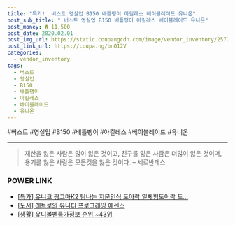 ```yaml
--- 
title: "특가!  버스트 영실업 B150 배틀팽이 아킬레스 베이블레이드 유니온" 
post_sub_title: " 버스트 영실업 B150 배틀팽이 아킬레스 베이블레이드 유니온" 
post_money: ₩ 11,500 
post_date: 2020.02.01 
post_img_url: https://static.coupangcdn.com/image/vendor_inventory/2572/22969873b76b5bc5e555cad6b46e3be7be56c646366d6259741a5af7c2fd.jpg 
post_link_url: https://coupa.ng/bnO12V 
categories: 
  - vendor_inventory 
tags: 
  - 버스트 
  - 영실업 
  - B150 
  - 배틀팽이 
  - 아킬레스 
  - 베이블레이드 
  - 유니온 
--- 
```

  #버스트 #영실업 #B150 #배틀팽이 #아킬레스 #베이블레이드 #유니온 
<hr> 

> 재산을 잃은 사람은 많이 잃은 것이고, 친구를 잃은 사람은 더많이 잃은 것이며, 용기를 잃은 사람은 모든것을 잃은 것이다. – 세르반테스 


### POWER LINK

* <a href="https://blog.naver.com/an0733/221792004081" target="_blank">[특가] 유니코 짱그마K2 탐나는 지문인식 도아락 일체형도어락 도...</a>
* <a href="https://blog.naver.com/santokki14/221785483069" target="_blank">[도서] 레트로의 유니티 프로그래밍 에센스</a>
* <a href="https://blog.naver.com/sakai111/221772063755" target="_blank"> [생활] 유니볼펜특가정보 순위 ~43위</a>
